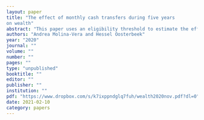 ```yaml
---
layout: paper
title: "The effect of monthly cash transfers during five years
on wealth"
abstract: "This paper uses an eligibility threshold to estimate the effects of receiving a (unconditional) monthly cash transfer during a period of five years on wealth. We exploit a change in eligibility criteria that took place in Ecuador in 2009. The 40th percentile of the wealth index is the program’s eligibility threshold; our results therefore apply to the richest of the poor. We find that receipt of the cash transfer has a significantly negative effect on the wealth index measured five years later (in 2014). Effect sizes are largest for women who were young or unmarried at baseline. Further results suggest that part of the effect is due to recipients being less likely to be married and therefore being less likely to have a spouse who works. This points to a potential trade-off between wealth and women being independent from their spouses. We find no effects on female labor supply or fertility"
authors: "Andrea Molina-Vera and Hessel Oosterbeek"
year: "2020"
journal: ""
volume: ""
number: ""
pages: ""
type: "unpublished"
booktitle: ""
editor: ""
publisher: ""
institution: ""
pdf: "https://www.dropbox.com/s/k7ixppndglq7fuh/wealth2020nov.pdf?dl=0"
date: 2021-02-10
category: papers
---
```

